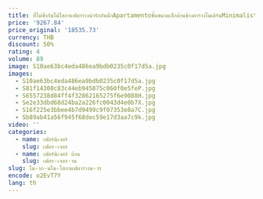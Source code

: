 ```yaml
---
title: ที่ไม่ซ้ํากันไม้ใสกาแฟตารางน่ารักกันน้ําApartamentoชั้นขนาดเล็กด้านข้างตารางโมเดิร์นMinimalist Mesa Centro Salonเฟอร์นิเจอร์
price: '9267.84'
price_original: '18535.73'
currency: THB
discount: 50%
rating: 4
volume: 89
image: S10ae63bc4eda486ea9bdb0235c0f17d5a.jpg
images:
  - S10ae63bc4eda486ea9bdb0235c0f17d5a.jpg
  - S81f14308c83c44eb945875c060f0e5feP.jpg
  - S6557238d84ff4f32862165275f6e9088H.jpg
  - Se2e33dbd68d24ba2a226fc0043d4e0b7X.jpg
  - S16f225e3bbee4b7d9499c9f07353e8a7C.jpg
  - Sb89ab41a56f945f68dec59e17d3aa7c9k.jpg
video: ''
categories:
  - name: เฟอร์นิเจอร์
    slug: เฟอร-เจอร
  - name: เฟอร์นิเจอร์ บ้าน
    slug: เฟอร-เจอร-าน
slug: ไม-าก-นไม-ใสกาแฟตารางน-าร
encode: o2EvT7Y
lang: th
---
```

  